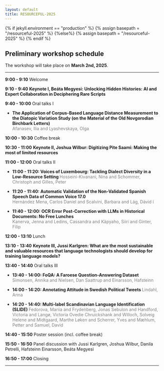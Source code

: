 ```yaml
---
layout: default
title: RESOURCEFUL-2025
---
```

{% if jekyll.environment  == "production" %}
        {% assign basepath = "/resourceful-2025" %}
        {%else%}
        {% assign basepath = "/resourceful-2025" %}
        {% endif %}

## Preliminary workshop schedule

The workshop will take place on **March 2nd, 2025**.

<hr>

**9:00 - 9:10** Welcome

**9:10 - 9:40** <b> Keynote I, Beáta Megyesi: Unlocking Hidden Histories: AI and Expert Collaboration in Deciphering Rare Scripts </b>

**9:40 - 10:00** Oral talks I

  * <b> The Application of Corpus-Based Language Distance Measurement to the Diatopic Variation Study (on the Material of the Old Novgorodian Birchbark Letters) </b>  
  <span style="color:gray"> Afanasev, Ilia and Lyashevskaya, Olga </span>  

**10:00 - 10:30** Coffee break

**10:30 - 11:00** <b> Keynote II, Joshua Wilbur: Digitizing Pite Saami: Making the most of limited resources </b>

**11:00 - 12:00** Oral talks II

* <b> 11:00 - 11:20: Voices of Luxembourg: Tackling Dialect Diversity in a Low-Resource Setting </b> 
  <span style="color:gray"> Hosseini-Kivanani, Nina and Schommer, Christoph and Gilles, Peter </span>  
 
* <b> 11:20 - 11:40: Automatic Validation of the Non-Validated Spanish Speech Data of Common Voice 17.0 </b>  
  <span style="color:gray"> Hernández Mena, Carlos Daniel and Scalvini, Barbara and Lág, Dávid í </span>  
 
* <b> 11:40 - 12:00: OCR Error Post-Correction with LLMs in Historical Documents: No Free Lunches </b>  
  <span style="color:gray"> Kanerva, Jenna and Ledins, Cassandra and Käpyaho, Siiri and Ginter, Filip </span>  

**12:00 - 13:10** Lunch

**13:10 - 13:40** <b> Keynote III, Jussi Karlgren: What are the most sustainable and valuable resources that language technologists should develop for training language models? </b>

**13:40 - 14:40** Oral talks III

*  <b> 13:40 - 14:00: FoQA: A Faroese Question-Answering Dataset </b>
  <span style="color:gray"> Simonsen, Annika and Nielsen, Dan Saattrup and Einarsson, Hafsteinn </span>

*  <b> 14:00 - 14:20: Annotating Attitude in Swedish Political Tweets </b> 
  <span style="color:gray"> Lindahl, Anna </span>

* <b> 14:20 - 14:40: Multi-label Scandinavian Language Identification (SLIDE) </b>
  <span style="color:gray"> Fedorova, Mariia and Frydenberg, Jonas Sebulon and Handford, Victoria and Langø, Victoria Ovedie Chruickshank and Willoch, Solveig Helene and Midtgaard, Marthe Løken and Scherrer, Yves and Mæhlum, Petter and Samuel, David </span>  

**14:40 - 15:50** Poster session (incl. coffee break)

**15:50 - 16:50** Panel discussion with Jussi Karlgren, Joshua Wilbur, Danila Petrelli, Hafsteinn Einarsson, Beáta Megyesi

**16:50 - 17:00** Closing

<hr>
